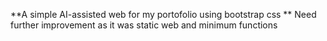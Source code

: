 **A simple AI-assisted web for my portofolio using bootstrap css
**
Need further improvement as it was static web and minimum functions
